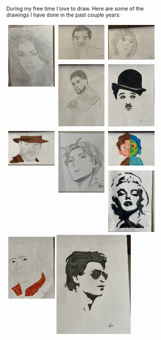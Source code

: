 During my free time I love to draw. Here are some of the drawings I have done in the past couple years:

<html>

<style>
    * {
    box-sizing: border-box;
    }

    .column {
    float: left;
    width: 33.33%;
    padding: 5px;
    }

    * Clearfix (clear floats) */
    .row::after {
    content: "";
    clear: both;
    display: table;
    }
</style>

<div class="row">
  <div class="column">
    <img src="aishwarya.jpg" alt="aishwarya" width="200"/>  
    </div>
  <div class="column">
    <img src="bean.jpg" alt="bean" width="200"/>
  </div>
</div>

<div class="row">
  <div class="column">
    <img src="billie.jpg" alt="billie" width="200"/>
    </div>
  <div class="column">
    <img src="boesman.jpg" alt="boseman" width="200"/>
  </div>
</div>

<div class="row">
  <div class="column">
    <img src="charlie.jpg" alt="charlie" width="200"/>
    </div>
  <div class="column">
    <img src="jones.jpg" alt="jones" width="200"/>
  </div>
</div>

<div class="row">
  <div class="column">
    <img src="llloyd.jpg" alt="llloyd" width="200"/>
    </div>
  <div class="column">
    <img src="luca.jpg" alt="Luca" width="200"/>
  </div>
</div>

<div class="row">
  <div class="column">
    <img src="marilyn.jpg" alt="Marliyn Monroe" width="200"/>
    </div>
  <div class="column">
    <img src="Rock.jpg" alt="Dwayne" width="200"/>
  </div>
</div>
</html>







<img src="shahrukhkhan.jpg" alt="shahrukhkhan" width="200"/>


